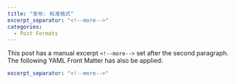```yaml
---
title: "发布: 标准格式"
excerpt_separator: "<!--more-->"
categories:
  - Post Formats
---
```


<!--more-->

This post has a manual excerpt `<!--more-->` set after the second paragraph. The following YAML Front Matter has also be applied:

```yaml
excerpt_separator: "<!--more-->"
```

